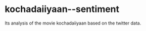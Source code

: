kochadaiiyaan--sentiment
========================

Its analysis of the movie kochadaiiyaan based on the twitter data.
